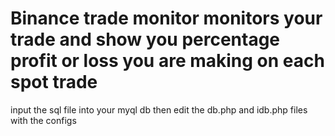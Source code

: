 # Binance trade monitor monitors your trade and show you percentage profit or loss you are making on each spot trade

input the sql file into your myql db then edit the db.php and idb.php files with the configs
